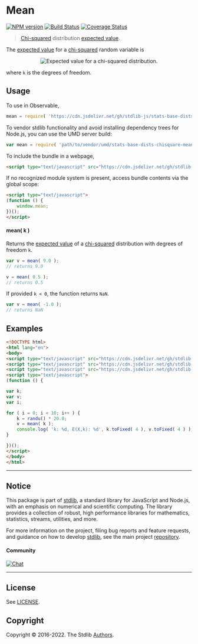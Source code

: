 <!--

@license Apache-2.0

Copyright (c) 2018 The Stdlib Authors.

Licensed under the Apache License, Version 2.0 (the "License");
you may not use this file except in compliance with the License.
You may obtain a copy of the License at

   http://www.apache.org/licenses/LICENSE-2.0

Unless required by applicable law or agreed to in writing, software
distributed under the License is distributed on an "AS IS" BASIS,
WITHOUT WARRANTIES OR CONDITIONS OF ANY KIND, either express or implied.
See the License for the specific language governing permissions and
limitations under the License.

-->

# Mean

[![NPM version][npm-image]][npm-url] [![Build Status][test-image]][test-url] [![Coverage Status][coverage-image]][coverage-url] <!-- [![dependencies][dependencies-image]][dependencies-url] -->

> [Chi-squared][chisquare-distribution] distribution [expected value][expected-value].

<!-- Section to include introductory text. Make sure to keep an empty line after the intro `section` element and another before the `/section` close. -->

<section class="intro">

The [expected value][expected-value] for a [chi-squared][chisquare-distribution] random variable is

<!-- <equation class="equation" label="eq:chisquare_expectation" align="center" raw="\mathbb{E}\left[ X \right] = k" alt="Expected value for a chi-squared distribution."> -->

<div class="equation" align="center" data-raw-text="\mathbb{E}\left[ X \right] = k" data-equation="eq:chisquare_expectation">
    <img src="https://cdn.jsdelivr.net/gh/stdlib-js/stdlib@51534079fef45e990850102147e8945fb023d1d0/lib/node_modules/@stdlib/stats/base/dists/chisquare/mean/docs/img/equation_chisquare_expectation.svg" alt="Expected value for a chi-squared distribution.">
    <br>
</div>

<!-- </equation> -->

where `k` is the degrees of freedom.

</section>

<!-- /.intro -->

<!-- Package usage documentation. -->



<section class="usage">

## Usage

To use in Observable,

```javascript
mean = require( 'https://cdn.jsdelivr.net/gh/stdlib-js/stats-base-dists-chisquare-mean@umd/browser.js' )
```

To vendor stdlib functionality and avoid installing dependency trees for Node.js, you can use the UMD server build:

```javascript
var mean = require( 'path/to/vendor/umd/stats-base-dists-chisquare-mean/index.js' )
```

To include the bundle in a webpage,

```html
<script type="text/javascript" src="https://cdn.jsdelivr.net/gh/stdlib-js/stats-base-dists-chisquare-mean@umd/browser.js"></script>
```

If no recognized module system is present, access bundle contents via the global scope:

```html
<script type="text/javascript">
(function () {
    window.mean;
})();
</script>
```

#### mean( k )

Returns the [expected value][expected-value] of a [chi-squared][chisquare-distribution] distribution with degrees of freedom `k`.

```javascript
var v = mean( 9.0 );
// returns 9.0

v = mean( 0.5 );
// returns 0.5
```

If provided `k < 0`, the function returns `NaN`.

```javascript
var v = mean( -1.0 );
// returns NaN
```

</section>

<!-- /.usage -->

<!-- Package usage notes. Make sure to keep an empty line after the `section` element and another before the `/section` close. -->

<section class="notes">

</section>

<!-- /.notes -->

<!-- Package usage examples. -->

<section class="examples">

## Examples

<!-- eslint no-undef: "error" -->

```html
<!DOCTYPE html>
<html lang="en">
<body>
<script type="text/javascript" src="https://cdn.jsdelivr.net/gh/stdlib-js/random-base-randu@umd/browser.js"></script>
<script type="text/javascript" src="https://cdn.jsdelivr.net/gh/stdlib-js/math-base-special-round@umd/browser.js"></script>
<script type="text/javascript" src="https://cdn.jsdelivr.net/gh/stdlib-js/stats-base-dists-chisquare-mean@umd/browser.js"></script>
<script type="text/javascript">
(function () {

var k;
var v;
var i;

for ( i = 0; i < 10; i++ ) {
    k = randu() * 20.0;
    v = mean( k );
    console.log( 'k: %d, E(X,k): %d', k.toFixed( 4 ), v.toFixed( 4 ) );
}

})();
</script>
</body>
</html>
```

</section>

<!-- /.examples -->

<!-- Section to include cited references. If references are included, add a horizontal rule *before* the section. Make sure to keep an empty line after the `section` element and another before the `/section` close. -->

<section class="references">

</section>

<!-- /.references -->

<!-- Section for related `stdlib` packages. Do not manually edit this section, as it is automatically populated. -->

<section class="related">

</section>

<!-- /.related -->

<!-- Section for all links. Make sure to keep an empty line after the `section` element and another before the `/section` close. -->


<section class="main-repo" >

* * *

## Notice

This package is part of [stdlib][stdlib], a standard library for JavaScript and Node.js, with an emphasis on numerical and scientific computing. The library provides a collection of robust, high performance libraries for mathematics, statistics, streams, utilities, and more.

For more information on the project, filing bug reports and feature requests, and guidance on how to develop [stdlib][stdlib], see the main project [repository][stdlib].

#### Community

[![Chat][chat-image]][chat-url]

---

## License

See [LICENSE][stdlib-license].


## Copyright

Copyright &copy; 2016-2022. The Stdlib [Authors][stdlib-authors].

</section>

<!-- /.stdlib -->

<!-- Section for all links. Make sure to keep an empty line after the `section` element and another before the `/section` close. -->

<section class="links">

[npm-image]: http://img.shields.io/npm/v/@stdlib/stats-base-dists-chisquare-mean.svg
[npm-url]: https://npmjs.org/package/@stdlib/stats-base-dists-chisquare-mean

[test-image]: https://github.com/stdlib-js/stats-base-dists-chisquare-mean/actions/workflows/test.yml/badge.svg?branch=main
[test-url]: https://github.com/stdlib-js/stats-base-dists-chisquare-mean/actions/workflows/test.yml?query=branch:main

[coverage-image]: https://img.shields.io/codecov/c/github/stdlib-js/stats-base-dists-chisquare-mean/main.svg
[coverage-url]: https://codecov.io/github/stdlib-js/stats-base-dists-chisquare-mean?branch=main

<!--

[dependencies-image]: https://img.shields.io/david/stdlib-js/stats-base-dists-chisquare-mean.svg
[dependencies-url]: https://david-dm.org/stdlib-js/stats-base-dists-chisquare-mean/main

-->

[chat-image]: https://img.shields.io/gitter/room/stdlib-js/stdlib.svg
[chat-url]: https://gitter.im/stdlib-js/stdlib/

[stdlib]: https://github.com/stdlib-js/stdlib

[stdlib-authors]: https://github.com/stdlib-js/stdlib/graphs/contributors

[umd]: https://github.com/umdjs/umd
[es-module]: https://developer.mozilla.org/en-US/docs/Web/JavaScript/Guide/Modules

[deno-url]: https://github.com/stdlib-js/stats-base-dists-chisquare-mean/tree/deno
[umd-url]: https://github.com/stdlib-js/stats-base-dists-chisquare-mean/tree/umd
[esm-url]: https://github.com/stdlib-js/stats-base-dists-chisquare-mean/tree/esm
[branches-url]: https://github.com/stdlib-js/stats-base-dists-chisquare-mean/blob/main/branches.md

[stdlib-license]: https://raw.githubusercontent.com/stdlib-js/stats-base-dists-chisquare-mean/main/LICENSE

[chisquare-distribution]: https://en.wikipedia.org/wiki/Chi-squared_distribution

[expected-value]: https://en.wikipedia.org/wiki/Expected_value

</section>

<!-- /.links -->
